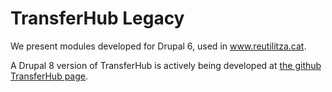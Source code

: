 TransferHub Legacy
==================

We present modules developed for Drupal 6, used in www.reutilitza.cat.

A Drupal 8 version of TransferHub is actively being developed at [the github TransferHub page](https://github.com/eReuse/transferhub).

